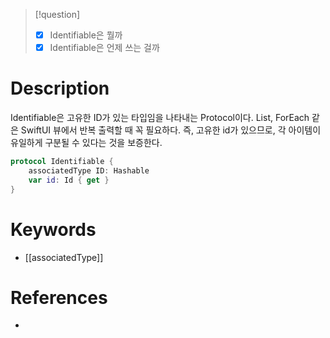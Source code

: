 >[!question]
>- [x] Identifiable은 뭘까
>- [x] Identifiable은 언제 쓰는 걸까
# Description
Identifiable은 고유한 ID가 있는 타입임을 나타내는 Protocol이다.
List, ForEach 같은 SwiftUI 뷰에서 반복 출력할 때 꼭 필요하다.
즉, 고유한 id가 있으므로, 각 아이템이 유일하게 구분될 수 있다는 것을 보증한다.

```swift
protocol Identifiable {
	associatedType ID: Hashable
	var id: Id { get }
}
```

# Keywords
- [[associatedType]]
# References
- 
